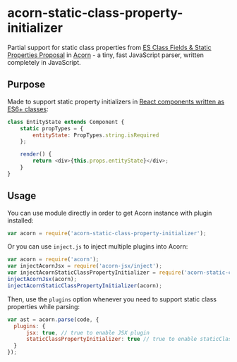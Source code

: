 # acorn-static-class-property-initializer
Partial support for static class properties from [ES Class Fields & Static Properties Proposal](https://github.com/tc39/proposal-class-public-fields) in [Acorn](https://github.com/ternjs/acorn) - a tiny, fast JavaScript parser, written completely in JavaScript.

## Purpose

Made to support static property initializers in [React components written as ES6+ classes](https://babeljs.io/blog/2015/06/07/react-on-es6-plus):

```javascript
class EntityState extends Component {
    static propTypes = {
        entityState: PropTypes.string.isRequired
    };

    render() {
        return <div>{this.props.entityState}</div>;
    }
}
```

## Usage

You can use module directly in order to get Acorn instance with plugin installed:

```javascript
var acorn = require('acorn-static-class-property-initializer');
```

Or you can use `inject.js` to inject multiple plugins into Acorn:

```javascript
var acorn = require('acorn');
var injectAcornJsx = require('acorn-jsx/inject');
var injectAcornStaticClassPropertyInitializer = require('acorn-static-class-property-initializer/inject');
injectAcornJsx(acorn);
injectAcornStaticClassPropertyInitializer(acorn);
```

Then, use the `plugins` option whenever you need to support static class properties while parsing:

```javascript
var ast = acorn.parse(code, {
  plugins: {
      jsx: true, // true to enable JSX plugin
      staticClassPropertyInitializer: true // true to enable staticClassPropertyInitializer plugin
  }
});
```
